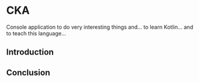 # CKA

Console application to do very interesting things and... to learn Kotlin... and to teach this language...

<a name="introduction"></a>
## Introduction

<a name="conclusion"></a>
## Conclusion
